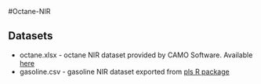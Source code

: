 #Octane-NIR


## Datasets
- octane.xlsx - octane NIR dataset provided by CAMO Software. Available [here](https://www.impopen.com/software/octane-data-set)
- gasoline.csv - gasoline NIR dataset exported from [pls R package](https://www.rdocumentation.org/packages/pls/versions/2.7-0)

